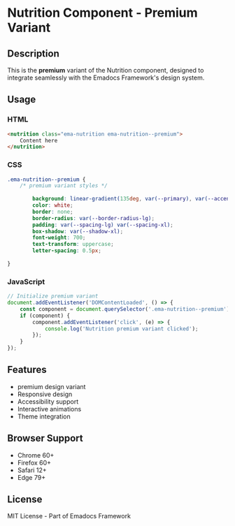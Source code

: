 # Nutrition Component - Premium Variant

## Description
This is the **premium** variant of the Nutrition component, designed to integrate seamlessly with the Emadocs Framework's design system.

## Usage

### HTML
```html
<nutrition class="ema-nutrition ema-nutrition--premium">
    Content here
</nutrition>
```

### CSS
```css
.ema-nutrition--premium {
    /* premium variant styles */
    
        background: linear-gradient(135deg, var(--primary), var(--accent));
        color: white;
        border: none;
        border-radius: var(--border-radius-lg);
        padding: var(--spacing-lg) var(--spacing-xl);
        box-shadow: var(--shadow-xl);
        font-weight: 700;
        text-transform: uppercase;
        letter-spacing: 0.5px;
    
}
```

### JavaScript
```javascript
// Initialize premium variant
document.addEventListener('DOMContentLoaded', () => {
    const component = document.querySelector('.ema-nutrition--premium');
    if (component) {
        component.addEventListener('click', (e) => {
            console.log('Nutrition premium variant clicked');
        });
    }
});
```

## Features
- premium design variant
- Responsive design
- Accessibility support
- Interactive animations
- Theme integration

## Browser Support
- Chrome 60+
- Firefox 60+
- Safari 12+
- Edge 79+

## License
MIT License - Part of Emadocs Framework
